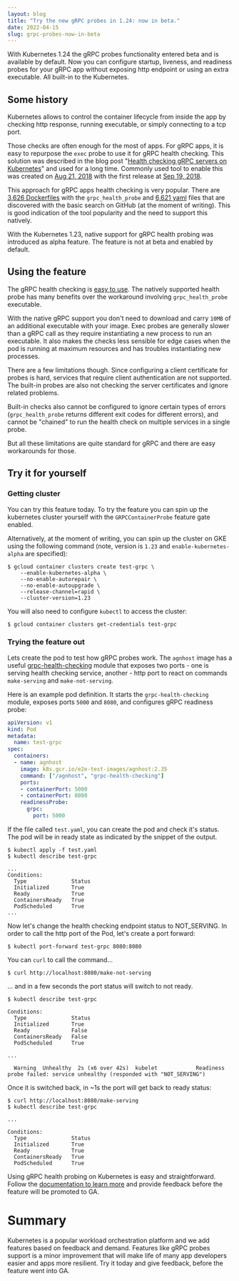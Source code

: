 ```yaml
---
layout: blog
title: "Try the new gRPC probes in 1.24: now in beta."
date: 2022-04-15
slug: grpc-probes-now-in-beta
---
```


With Kubernetes 1.24 the gRPC probes functionality entered beta and is available by default.
Now you can configure startup, liveness, and readiness probes for your gRPC app
without exposing http endpoint or using an extra executable. All built-in to the Kubernetes.

## Some history

Kubernetes allows to control the container lifecycle from inside the app
by checking http response, running executable, or simply connecting to a tcp port.

Those checks are often enough for the most of apps. For gRPC apps, it is easy
to repurpose the `exec` probe to use it for gRPC health checking. This solution
was described in the blog post "[Health checking gRPC servers on Kubernetes](https://kubernetes.io/blog/2018/10/01/health-checking-grpc-servers-on-kubernetes/)"
and used for a long time. Commonly used tool to enable this was created on [Aug 21, 2018](https://github.com/grpc-ecosystem/grpc-health-probe/commit/2df4478982e95c9a57d5fe3f555667f4365c025d) with
the first release at [Sep 19, 2018](https://github.com/grpc-ecosystem/grpc-health-probe/releases/tag/v0.1.0-alpha.1).

This approach for gRPC apps health checking is very popular. There are [3,626 Dockerfiles](https://github.com/search?l=Dockerfile&q=grpc_health_probe&type=code)
with the `grpc_health_probe` and [6,621 yaml](https://github.com/search?l=YAML&q=grpc_health_probe&type=Code) files that are discovered with the
basic search on GitHub (at the moment of writing). This is good indication of the tool popularity
and the need to support this natively.

With the Kubernetes 1.23, native support for gRPC health probing was introduced as alpha feature.
The feature is not at beta and enabled by default.

## Using the feature

The gRPC health checking is [easy to use](/docs/tasks/configure-pod-container/configure-liveness-readiness-startup-probes/#define-a-grpc-liveness-probe).
The natively supported health probe has many benefits over the workaround involving `grpc_health_probe` executable.

With the native gRPC support you don't need to download and carry `10MB` of an additional executable with your image.
Exec probes are generally slower than a gRPC call as they require instantiating a new process to run an executable.
It also makes the checks less sensible for edge cases when the pod is running at maximum resources and has troubles
instantiating new processes.

There are a few limitations though. Since configuring a client certificate for probes is hard,
services that require client authentication are not supported. The built-in probes are also
not checking the server certificates and ignore related problems.

Built-in checks also cannot be configured to ignore certain types of errors
(`grpc_health_probe` returns different exit codes for different errors),
and cannot be "chained" to run the health check on multiple services in a single probe.

But all these limitations are quite standard for gRPC and there are easy workarounds
for those.

## Try it for yourself

### Getting cluster

You can try this feature today. To try the feature you can spin up the kubernetes cluster
yourself with the `GRPCContainerProbe` feature gate enabled.

Alternatively, at the moment of writing, you can spin up the cluster on GKE
using the following command (note, version is `1.23` and `enable-kubernetes-alpha` are specified):

``` bsh
$ gcloud container clusters create test-grpc \
    --enable-kubernetes-alpha \
    --no-enable-autorepair \
    --no-enable-autoupgrade \
    --release-channel=rapid \
    --cluster-version=1.23
```

You will also need to configure `kubectl` to access the cluster:

``` bsh
$ gcloud container clusters get-credentials test-grpc
```

### Trying the feature out

Lets create the pod to test how gRPC probes work. The `agnhost` image has
a useful [grpc-health-checking](https://github.com/kubernetes/kubernetes/blob/b2c5bd2a278288b5ef19e25bf7413ecb872577a4/test/images/agnhost/README.md#grpc-health-checking) module
that exposes two ports - one is serving health checking service,
another - http port to react on commands `make-serving` and `make-not-serving`.

Here is an example pod definition. It starts the `grpc-health-checking` module,
exposes ports `5000` and `8080`, and configures gRPC readiness probe:

``` yaml
apiVersion: v1
kind: Pod
metadata:
  name: test-grpc
spec:
  containers:
  - name: agnhost
    image: k8s.gcr.io/e2e-test-images/agnhost:2.35
    command: ["/agnhost", "grpc-health-checking"]
    ports:
    - containerPort: 5000
    - containerPort: 8080
    readinessProbe:
      grpc:
        port: 5000
```

If the file called `test.yaml`, you can create the pod and check it's status.
The pod will be in ready state as indicated by the snippet of the output.

``` bsh
$ kubectl apply -f test.yaml
$ kubectl describe test-grpc

...
Conditions:
  Type              Status
  Initialized       True
  Ready             True
  ContainersReady   True
  PodScheduled      True
...
```

Now let's change the health checking endpoint status to NOT_SERVING.
In order to call the http port of the Pod, let's create a port forward:

``` bsh
$ kubectl port-forward test-grpc 8080:8080
```

You can `curl` to call the command...

``` bsh
$ curl http://localhost:8080/make-not-serving
```

... and in a few seconds the port status will switch to not ready.

``` bsh
$ kubectl describe test-grpc

Conditions:
  Type              Status
  Initialized       True
  Ready             False
  ContainersReady   False
  PodScheduled      True

...

  Warning  Unhealthy  2s (x6 over 42s)  kubelet            Readiness probe failed: service unhealthy (responded with "NOT_SERVING")
```

Once it is switched back, in ~1s the port will get back to ready status:

``` bsh
$ curl http://localhost:8080/make-serving
$ kubectl describe test-grpc

...

Conditions:
  Type              Status
  Initialized       True
  Ready             True
  ContainersReady   True
  PodScheduled      True
```

Using gRPC health probing on Kubernetes is easy and straightforward. Follow the [documentation to learn more](/docs/tasks/configure-pod-container/configure-liveness-readiness-startup-probes/#define-a-grpc-liveness-probe)
and provide feedback before the feature will be promoted to GA.

# Summary

Kubernetes is a popular workload orchestration platform and we add features based on feedback and demand.
Features like gRPC probes support is a minor improvement that will make life of many app developers
easier and apps more resilient. Try it today and give feedback, before the feature went into GA.
